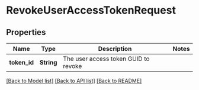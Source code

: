 # RevokeUserAccessTokenRequest

## Properties

Name | Type | Description | Notes
------------ | ------------- | ------------- | -------------
**token_id** | **String** | The user access token GUID to revoke | 

[[Back to Model list]](../README.md#documentation-for-models) [[Back to API list]](../README.md#documentation-for-api-endpoints) [[Back to README]](../README.md)



